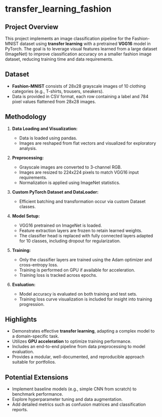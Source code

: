 # transfer_learning_fashion

## Project Overview

This project implements an image classification pipeline for the Fashion-MNIST dataset using **transfer learning** with a pretrained **VGG16** model in PyTorch. The goal is to leverage visual features learned from a large dataset (ImageNet) to improve classification accuracy on a smaller fashion image dataset, reducing training time and data requirements.

## Dataset

- **Fashion-MNIST** consists of 28x28 grayscale images of 10 clothing categories (e.g., T-shirts, trousers, sneakers).
- Data is provided in CSV format, each row containing a label and 784 pixel values flattened from 28x28 images.

## Methodology

1. **Data Loading and Visualization:**
   - Data is loaded using pandas.
   - Images are reshaped from flat vectors and visualized for exploratory analysis.

2. **Preprocessing:**
   - Grayscale images are converted to 3-channel RGB.
   - Images are resized to 224x224 pixels to match VGG16 input requirements.
   - Normalization is applied using ImageNet statistics.

3. **Custom PyTorch Dataset and DataLoader:**
   - Efficient batching and transformation occur via custom Dataset classes.

4. **Model Setup:**
   - VGG16 pretrained on ImageNet is loaded.
   - Feature extraction layers are frozen to retain learned weights.
   - The classifier head is replaced with fully connected layers adapted for 10 classes, including dropout for regularization.

5. **Training:**
   - Only the classifier layers are trained using the Adam optimizer and cross-entropy loss.
   - Training is performed on GPU if available for acceleration.
   - Training loss is tracked across epochs.

6. **Evaluation:**
   - Model accuracy is evaluated on both training and test sets.
   - Training loss curve visualization is included for insight into training progression.

## Highlights

- Demonstrates effective **transfer learning**, adapting a complex model to a domain-specific task.
- Utilizes **GPU acceleration** to optimize training performance.
- Includes an end-to-end pipeline from data preprocessing to model evaluation.
- Provides a modular, well-documented, and reproducible approach suitable for portfolios.

## Potential Extensions

- Implement baseline models (e.g., simple CNN from scratch) to benchmark performance.
- Explore hyperparameter tuning and data augmentation.
- Add detailed metrics such as confusion matrices and classification reports.
